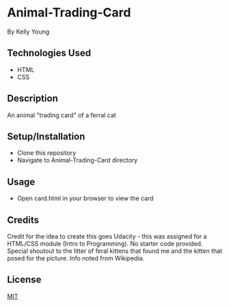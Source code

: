 # Animal-Trading-Card
By Kelly Young

## Technologies Used
* HTML
* CSS

## Description
An animal "trading card" of a ferral cat

## Setup/Installation
* Clone this repository
* Navigate to Animal-Trading-Card directory

## Usage
* Open card.html in your browser to view the card

## Credits
Credit for the idea to create this goes Udacity - this was assigned for a HTML/CSS module (Intro to Programming). No starter code provided. Special shoutout to the litter of feral kittens that found me and the kitten that posed for the picture. Info noted from Wikipedia.

## License
[MIT](https://choosealicense.com/licenses/mit/#)
 
